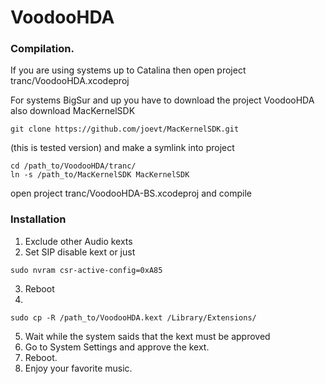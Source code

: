 VoodooHDA
========

### Compilation.
If you are using systems up to Catalina then open project 
tranc/VoodooHDA.xcodeproj

For systems BigSur and up you have to download the project VoodooHDA
also download MacKernelSDK
~~~~
git clone https://github.com/joevt/MacKernelSDK.git
~~~~

(this is tested version)
and make a symlink into project
~~~~
cd /path_to/VoodooHDA/tranc/
ln -s /path_to/MacKernelSDK MacKernelSDK
~~~~

open project
tranc/VoodooHDA-BS.xcodeproj
and compile

### Installation

1. Exclude other Audio kexts
2. Set SIP disable kext or just 
~~~~
sudo nvram csr-active-config=0xA85
~~~~

3. Reboot
4.
~~~~
sudo cp -R /path_to/VoodooHDA.kext /Library/Extensions/
~~~~

5. Wait while the system saids that the kext must be approved
6. Go to System Settings and approve the kext.
7. Reboot.
8. Enjoy your favorite music.
